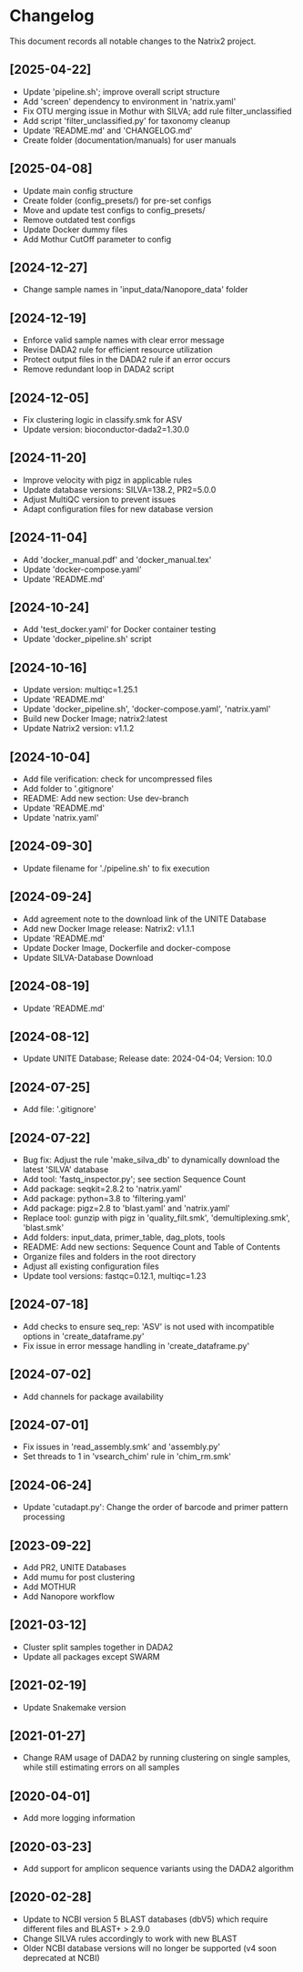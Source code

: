 # Changelog
This document records all notable changes to the Natrix2 project.

## [2025-04-22]
- Update 'pipeline.sh'; improve overall script structure
- Add 'screen' dependency to environment in 'natrix.yaml'
- Fix OTU merging issue in Mothur with SILVA; add rule filter_unclassified
- Add script 'filter_unclassified.py' for taxonomy cleanup
- Update 'README.md' and 'CHANGELOG.md'
- Create folder (documentation/manuals) for user manuals

## [2025-04-08]
- Update main config structure
- Create folder (config_presets/) for pre-set configs
- Move and update test configs to config_presets/
- Remove outdated test configs
- Update Docker dummy files
- Add Mothur CutOff parameter to config

## [2024-12-27]
- Change sample names in 'input_data/Nanopore_data' folder

## [2024-12-19]
- Enforce valid sample names with clear error message
- Revise DADA2 rule for efficient resource utilization
- Protect output files in the DADA2 rule if an error occurs
- Remove redundant loop in DADA2 script

## [2024-12-05]
- Fix clustering logic in classify.smk for ASV
- Update version: bioconductor-dada2=1.30.0

## [2024-11-20]
- Improve velocity with pigz in applicable rules
- Update database versions: SILVA=138.2, PR2=5.0.0
- Adjust MultiQC version to prevent issues
- Adapt configuration files for new database version

## [2024-11-04]
- Add 'docker_manual.pdf' and 'docker_manual.tex'
- Update 'docker-compose.yaml'
- Update 'README.md'

## [2024-10-24]
- Add 'test_docker.yaml' for Docker container testing
- Update 'docker_pipeline.sh' script

## [2024-10-16]
- Update version: multiqc=1.25.1
- Update 'README.md'
- Update 'docker_pipeline.sh', 'docker-compose.yaml', 'natrix.yaml'
- Build new Docker Image; natrix2:latest
- Update Natrix2 version: v1.1.2

## [2024-10-04]
- Add file verification: check for uncompressed files
- Add folder to '.gitignore'
- README: Add new section: Use dev-branch
- Update 'README.md'
- Update 'natrix.yaml'

## [2024-09-30]
- Update filename for './pipeline.sh' to fix execution

## [2024-09-24]
- Add agreement note to the download link of the UNITE Database
- Add new Docker Image release: Natrix2: v1.1.1
- Update 'README.md'
- Update Docker Image, Dockerfile and docker-compose
- Update SILVA-Database Download

## [2024-08-19]
- Update 'README.md'

## [2024-08-12]
- Update UNITE Database; Release date: 2024-04-04; Version: 10.0

## [2024-07-25]
- Add file: '.gitignore'

## [2024-07-22]
- Bug fix: Adjust the rule 'make_silva_db' to dynamically download the latest 'SILVA' database
- Add tool: 'fastq_inspector.py'; see section Sequence Count
- Add package: seqkit=2.8.2 to 'natrix.yaml'
- Add package: python=3.8 to 'filtering.yaml'
- Add package: pigz=2.8 to 'blast.yaml' and 'natrix.yaml'
- Replace tool: gunzip with pigz in 'quality_filt.smk', 'demultiplexing.smk', 'blast.smk'
- Add folders: input_data, primer_table, dag_plots, tools
- README: Add new sections: Sequence Count and Table of Contents
- Organize files and folders in the root directory
- Adjust all existing configuration files
- Update tool versions: fastqc=0.12.1, multiqc=1.23

## [2024-07-18]
- Add checks to ensure seq_rep: 'ASV' is not used with incompatible options in 'create_dataframe.py'
- Fix issue in error message handling in 'create_dataframe.py'

## [2024-07-02]
- Add channels for package availability

## [2024-07-01]
- Fix issues in 'read_assembly.smk' and 'assembly.py'
- Set threads to 1 in 'vsearch_chim' rule in 'chim_rm.smk'

## [2024-06-24]
- Update 'cutadapt.py': Change the order of barcode and primer pattern processing

## [2023-09-22]
- Add PR2, UNITE Databases
- Add mumu for post clustering
- Add MOTHUR
- Add Nanopore workflow

## [2021-03-12]
- Cluster split samples together in DADA2
- Update all packages except SWARM

## [2021-02-19]
- Update Snakemake version

## [2021-01-27]
- Change RAM usage of DADA2 by running clustering on single samples, while still estimating errors on all samples

## [2020-04-01]
- Add more logging information

## [2020-03-23]
- Add support for amplicon sequence variants using the DADA2 algorithm

## [2020-02-28]
- Update to NCBI version 5 BLAST databases (dbV5) which require different files and BLAST+ > 2.9.0
- Change SILVA rules accordingly to work with new BLAST
- Older NCBI database versions will no longer be supported (v4 soon deprecated at NCBI)
